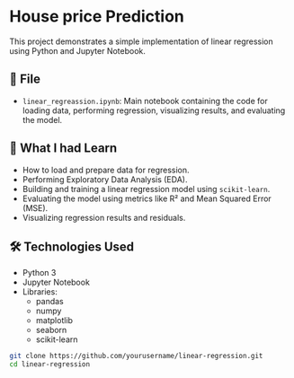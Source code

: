 # House price Prediction 

This project demonstrates a simple implementation of linear regression using Python and Jupyter Notebook.

## 📄 File
- `linear_regreassion.ipynb`: Main notebook containing the code for loading data, performing regression, visualizing results, and evaluating the model.

## 🧠 What I had Learn
- How to load and prepare data for regression.
- Performing Exploratory Data Analysis (EDA).
- Building and training a linear regression model using `scikit-learn`.
- Evaluating the model using metrics like R² and Mean Squared Error (MSE).
- Visualizing regression results and residuals.

## 🛠️ Technologies Used
- Python 3
- Jupyter Notebook
- Libraries:
  - pandas
  - numpy
  - matplotlib
  - seaborn
  - scikit-learn


```bash
git clone https://github.com/yourusername/linear-regression.git
cd linear-regression
